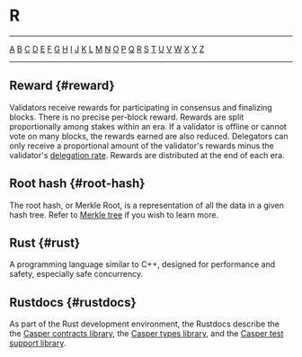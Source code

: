 # R

---

[A](A.md) [B](B.md) [C](C.md) [D](D.md) [E](E.md) [F](F.md) [G](G.md) [H](H.md) [I](I.md) [J](J.md) [K](K.md) [L](L.md) [M](M.md) [N](N.md) [O](O.md) [P](P.md) [Q](Q.md) [R](R.md) [S](S.md) [T](T.md) [U](U.md) [V](V.md) [W](W.md) [X](X.md) [Y](Y.md) [Z](Z.md)

---

## Reward {#reward}

Validators receive rewards for participating in consensus and finalizing blocks. There is no precise per-block reward. Rewards are split proportionally among stakes within an era. If a validator is offline or cannot vote on many blocks, the rewards earned are also reduced. Delegators can only receive a proportional amount of the validator's rewards minus the validator's [delegation rate](D.md#delegation-rate). Rewards are distributed at the end of each era.

## Root hash {#root-hash}

The root hash, or Merkle Root, is a representation of all the data in a given hash tree. Refer to [Merkle tree](M.md#merkle-tree) if you wish to learn more.

## Rust {#rust}

A programming language similar to C++, designed for performance and safety, especially safe concurrency.

## Rustdocs {#rustdocs}

As part of the Rust development environment, the Rustdocs describe the the [Casper contracts library](https://docs.rs/casper-contract/), the [Casper types library](https://docs.rs/casper-types/), and the [Casper test support library](https://docs.rs/casper-engine-test-support/).
